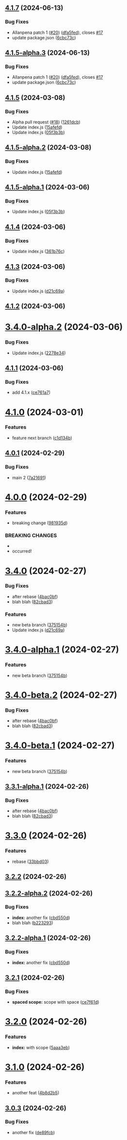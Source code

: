## [4.1.7](https://github.com/allanpena/semver/compare/v4.1.6...v4.1.7) (2024-06-13)


### Bug Fixes

* Allanpena patch 1 ([#20](https://github.com/allanpena/semver/issues/20)) ([dfa5fed](https://github.com/allanpena/semver/commit/dfa5fedf6fae5838ffdd3998f5a23d632633be10)), closes [#17](https://github.com/allanpena/semver/issues/17)
* update package.json ([6cbc73c](https://github.com/allanpena/semver/commit/6cbc73c2fb372be7fa97a24466add442572c4379))

## [4.1.5-alpha.3](https://github.com/allanpena/semver/compare/v4.1.5-alpha.2...v4.1.5-alpha.3) (2024-06-13)


### Bug Fixes

* Allanpena patch 1 ([#20](https://github.com/allanpena/semver/issues/20)) ([dfa5fed](https://github.com/allanpena/semver/commit/dfa5fedf6fae5838ffdd3998f5a23d632633be10)), closes [#17](https://github.com/allanpena/semver/issues/17)
* update package.json ([6cbc73c](https://github.com/allanpena/semver/commit/6cbc73c2fb372be7fa97a24466add442572c4379))

## [4.1.5](https://github.com/allanpena/semver/compare/v4.1.4...v4.1.5) (2024-03-08)


### Bug Fixes

* Alpha pull request ([#18](https://github.com/allanpena/semver/issues/18)) ([1261dcb](https://github.com/allanpena/semver/commit/1261dcb3918395bdc4bdfb91e92762d2180c049b))
* Update index.js ([15afefd](https://github.com/allanpena/semver/commit/15afefde42335bff4cc03b00ff02fd784ebbec62))
* Update index.js ([05f3b3b](https://github.com/allanpena/semver/commit/05f3b3b7fbc72039898e9717f753ee773ae33119))

## [4.1.5-alpha.2](https://github.com/allanpena/semver/compare/v4.1.5-alpha.1...v4.1.5-alpha.2) (2024-03-08)


### Bug Fixes

* Update index.js ([15afefd](https://github.com/allanpena/semver/commit/15afefde42335bff4cc03b00ff02fd784ebbec62))

## [4.1.5-alpha.1](https://github.com/allanpena/semver/compare/v4.1.4...v4.1.5-alpha.1) (2024-03-06)


### Bug Fixes

* Update index.js ([05f3b3b](https://github.com/allanpena/semver/commit/05f3b3b7fbc72039898e9717f753ee773ae33119))

## [4.1.4](https://github.com/allanpena/semver/compare/v4.1.3...v4.1.4) (2024-03-06)


### Bug Fixes

* Update index.js ([361b76c](https://github.com/allanpena/semver/commit/361b76c252cd05df0c4176f0fc4556da36449013))

## [4.1.3](https://github.com/allanpena/semver/compare/v4.1.2...v4.1.3) (2024-03-06)


### Bug Fixes

* Update index.js ([d21c69a](https://github.com/allanpena/semver/commit/d21c69a03071c14fe39922e41e816e13f45f227b))

## [4.1.2](https://github.com/allanpena/semver/compare/v4.1.1...v4.1.2) (2024-03-06)

# [3.4.0-alpha.2](https://github.com/allanpena/semver/compare/v3.4.0-alpha.1...v3.4.0-alpha.2) (2024-03-06)



### Bug Fixes

* Update index.js ([2278e34](https://github.com/allanpena/semver/commit/2278e34e9092c241a680ecaa688757d01e72fc38))

## [4.1.1](https://github.com/allanpena/semver/compare/v4.1.0...v4.1.1) (2024-03-06)


### Bug Fixes

* add 4.1.x ([ce761a7](https://github.com/allanpena/semver/commit/ce761a7edbfa0e3f71055601d43d49f14860ad17))

# [4.1.0](https://github.com/allanpena/semver/compare/v4.0.1...v4.1.0) (2024-03-01)


### Features

* feature next branch ([c1d134b](https://github.com/allanpena/semver/commit/c1d134b0efe46fcf3865c1a3419fcc5d29a49796))

## [4.0.1](https://github.com/allanpena/semver/compare/v4.0.0...v4.0.1) (2024-02-29)


### Bug Fixes

* main 2 ([7a21691](https://github.com/allanpena/semver/commit/7a216917c3efa3f822cf0ec2b11b7647c7abe895))

# [4.0.0](https://github.com/allanpena/semver/compare/v3.4.0...v4.0.0) (2024-02-29)


### Features

* breaking change ([981935d](https://github.com/allanpena/semver/commit/981935dfff3e975a7833fe718203f96b5a5ba732))


### BREAKING CHANGES

* 
* occurred!

# [3.4.0](https://github.com/allanpena/semver/compare/v3.3.0...v3.4.0) (2024-02-27)


### Bug Fixes

* after rebase ([4bac0bf](https://github.com/allanpena/semver/commit/4bac0bf6ae585691a9b69096b144b36c5a7fbc77))
* blah blah ([82cbad3](https://github.com/allanpena/semver/commit/82cbad3e948aae7eec18ebda4aa08c8bb76a3def))


### Features

* new beta branch ([375154b](https://github.com/allanpena/semver/commit/375154b175791508262868f3591afefb2112c112))
* Update index.js ([d21c69a](https://github.com/allanpena/semver/commit/d21c69a03071c14fe39922e41e816e13f45f227b))

# [3.4.0-alpha.1](https://github.com/allanpena/semver/compare/v3.3.1-alpha.1...v3.4.0-alpha.1) (2024-02-27)


### Features

* new beta branch ([375154b](https://github.com/allanpena/semver/commit/375154b175791508262868f3591afefb2112c112))

# [3.4.0-beta.2](https://github.com/allanpena/semver/compare/v3.4.0-beta.1...v3.4.0-beta.2) (2024-02-27)


### Bug Fixes

* after rebase ([4bac0bf](https://github.com/allanpena/semver/commit/4bac0bf6ae585691a9b69096b144b36c5a7fbc77))
* blah blah ([82cbad3](https://github.com/allanpena/semver/commit/82cbad3e948aae7eec18ebda4aa08c8bb76a3def))

# [3.4.0-beta.1](https://github.com/allanpena/semver/compare/v3.3.0...v3.4.0-beta.1) (2024-02-27)


### Features

* new beta branch ([375154b](https://github.com/allanpena/semver/commit/375154b175791508262868f3591afefb2112c112))

## [3.3.1-alpha.1](https://github.com/allanpena/semver/compare/v3.3.0...v3.3.1-alpha.1) (2024-02-26)


### Bug Fixes

* after rebase ([4bac0bf](https://github.com/allanpena/semver/commit/4bac0bf6ae585691a9b69096b144b36c5a7fbc77))
* blah blah ([82cbad3](https://github.com/allanpena/semver/commit/82cbad3e948aae7eec18ebda4aa08c8bb76a3def))

# [3.3.0](https://github.com/allanpena/semver/compare/v3.2.2...v3.3.0) (2024-02-26)


### Features

* rebase ([33bbd03](https://github.com/allanpena/semver/commit/33bbd03c3c682a87f94f604c3bfc3302d521ffbf))

## [3.2.2](https://github.com/allanpena/semver/compare/v3.2.1...v3.2.2) (2024-02-26)
## [3.2.2-alpha.2](https://github.com/allanpena/semver/compare/v3.2.2-alpha.1...v3.2.2-alpha.2) (2024-02-26)


### Bug Fixes

* **index:** another fix ([cbd550d](https://github.com/allanpena/semver/commit/cbd550d924564d894a4dfb7bbbb63043061d65ca))
* blah blah ([b223293](https://github.com/allanpena/semver/commit/b2232932013cdff94286707810c60ef483ad36f7))

## [3.2.2-alpha.1](https://github.com/allanpena/semver/compare/v3.2.1...v3.2.2-alpha.1) (2024-02-26)


### Bug Fixes

* **index:** another fix ([cbd550d](https://github.com/allanpena/semver/commit/cbd550d924564d894a4dfb7bbbb63043061d65ca))

## [3.2.1](https://github.com/allanpena/semver/compare/v3.2.0...v3.2.1) (2024-02-26)


### Bug Fixes

* **spaced scope:** scope with space ([ce7f61d](https://github.com/allanpena/semver/commit/ce7f61df299048c43450dc51cf9ba176002cab99))

# [3.2.0](https://github.com/allanpena/semver/compare/v3.1.0...v3.2.0) (2024-02-26)


### Features

* **index:** with scope ([5aaa3eb](https://github.com/allanpena/semver/commit/5aaa3ebe753ac9392a19824caad74a0fd1343a98))

# [3.1.0](https://github.com/allanpena/semver/compare/v3.0.3...v3.1.0) (2024-02-26)


### Features

* another feat ([4b8d2b5](https://github.com/allanpena/semver/commit/4b8d2b5bf0adc3a915babba97df2c397e0fa33ed))

## [3.0.3](https://github.com/allanpena/semver/compare/v3.0.2...v3.0.3) (2024-02-26)


### Bug Fixes

* another fix ([de89fcb](https://github.com/allanpena/semver/commit/de89fcb55e2dbba185e259b578cd9e7ffead4306))
